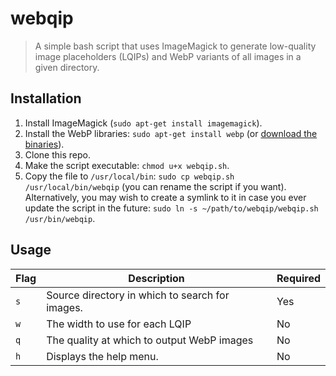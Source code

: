 # webqip

> A simple bash script that uses ImageMagick to generate low-quality image placeholders (LQIPs) and WebP variants of all images in a given directory.

## Installation

1. Install ImageMagick (`sudo apt-get install imagemagick`).
2. Install the WebP libraries: `sudo apt-get install webp` (or [download the binaries](https://developers.google.com/speed/webp/docs/cwebp)).
3. Clone this repo.
4. Make the script executable: `chmod u+x webqip.sh`.
5. Copy the file to `/usr/local/bin`: `sudo cp webqip.sh /usr/local/bin/webqip` (you can rename the script if you want). Alternatively, you may wish to create a symlink to it in case you ever update the script in the future: `sudo ln -s ~/path/to/webqip/webqip.sh /usr/bin/webqip`.

## Usage

| Flag | Description                                     | Required |
|------|-------------------------------------------------|----------|
| `s`  | Source directory in which to search for images. | Yes      |
| `w`  | The width to use for each LQIP                  | No       |
| `q`  | The quality at which to output WebP images      | No       |
| `h`  | Displays the help menu.                         | No       |
